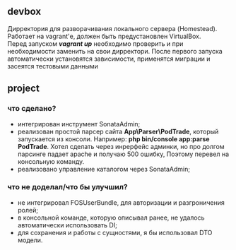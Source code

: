 ## devbox
Дирректория для разворачивания локального сервера (Homestead). Работает на vagrant'е, должен быть предустановлен VirtualBox.   
Перед запуском ***vagrant up*** необходимо проверить и при необходимости заменить на свои дирректори.
После первого запуска автоматически установятся зависимости, применятся миграции и засеятся тестовыми данными

## project
### что сделано?
- интегрирован инструмент SonataAdmin;
- реализован простой парсер сайта **App\Parser\PodTrade**, который запускается из консоли. Например: **php bin/console app:parse PodTrade**. 
Хотел сделать через инрерфейс админки, но про долгом парсинге падает apache и получаю 500 ошибку, Поэтому перевел на консольную команду.
- реализовано управление каталогом через SonataAdmin;

### что не доделал/что бы улучшил?
- не интегрировал FOSUserBundle, для авторизации и разгроничения ролей;
- в консольной команде, которую описывал ранее, не удалось автоматически использовать DI;
- для сохранения и работы с сущностями, я бы использовал DTO модели.
